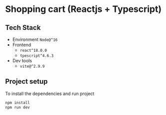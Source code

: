 # Shopping cart (Reactjs + Typescript)
## Tech Stack
- Environment `Node@^16`
- Frontend
    - `react^18.0.0`
    - `tpescript^4.6.3`
- Dev tools 
    - `vite@^2.9.9`


## Project setup

To install the dependencies and  run project
```sh
npm install
npm run dev
```

